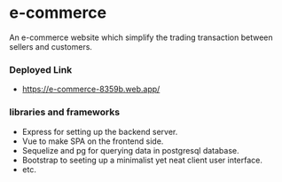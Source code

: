 # e-commerce
An e-commerce website which simplify the trading transaction between sellers and customers.

### Deployed Link
- https://e-commerce-8359b.web.app/

### libraries and frameworks
- Express for setting up the backend server.
- Vue to make SPA on the frontend side.
- Sequelize and pg for querying data in postgresql database.
- Bootstrap to seeting up a minimalist yet neat client user interface.
- etc.
